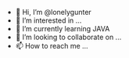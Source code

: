 - 👋 Hi, I’m @lonelygunter
- 👀 I’m interested in ...
- 🌱 I’m currently learning JAVA
- 💞️ I’m looking to collaborate on ...
- 📫 How to reach me ...

<!---
lonelygunter/lonelygunter is a ✨ special ✨ repository because its `README.md` (this file) appears on your GitHub profile.
You can click the Preview link to take a look at your changes.
--->
